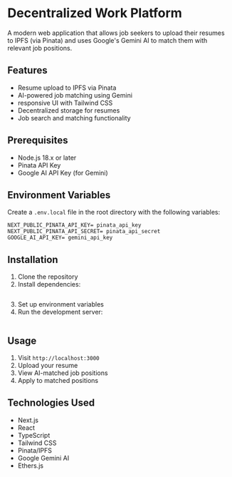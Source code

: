 # Decentralized Work Platform

A modern web application that allows job seekers to upload their resumes to IPFS (via Pinata) and uses Google's Gemini AI to match them with relevant job positions.

## Features

- Resume upload to IPFS via Pinata
- AI-powered job matching using Gemini
- responsive UI with Tailwind CSS
- Decentralized storage for resumes
- Job search and matching functionality

## Prerequisites

- Node.js 18.x or later
- Pinata API Key
- Google AI API Key (for Gemini)

## Environment Variables

Create a `.env.local` file in the root directory with the following variables:

```env
NEXT_PUBLIC_PINATA_API_KEY= pinata_api_key
NEXT_PUBLIC_PINATA_API_SECRET= pinata_api_secret
GOOGLE_AI_API_KEY= gemini_api_key
```

## Installation

1. Clone the repository
2. Install dependencies:
   ```bash npm install
   ```
3. Set up environment variables
4. Run the development server:
   ```bash npm run dev
   ```

## Usage

1. Visit `http://localhost:3000`
2. Upload your resume
3. View AI-matched job positions
4. Apply to matched positions

## Technologies Used

- Next.js
- React
- TypeScript
- Tailwind CSS
- Pinata/IPFS
- Google Gemini AI
- Ethers.js 
